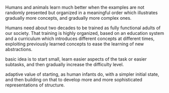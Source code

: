 Humans and animals learn much better when the examples are not randomly presented but organized in a meaningful order which illustrates gradually more concepts, and gradually more complex ones.

Humans need about two decades to be trained as fully functional adults of our society. That training is highly organized, based on an education system and a curriculum which introduces different concepts at different times, exploiting previously learned concepts to ease the learning of new abstractions.

basic idea is to start small, learn easier aspects of the task or easier subtasks, and then gradually increase the difficulty level.

adaptive value of starting, as human infants do, with a simpler initial state, and then building on that to develop more and more sophisticated representations of structure. 
